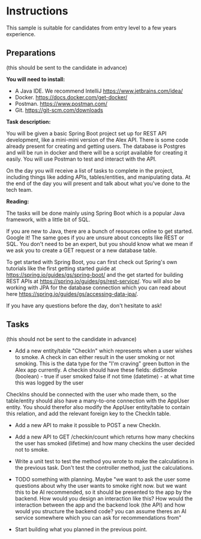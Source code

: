 # Instructions

This sample is suitable for candidates from entry level to a few years experience.

## Preparations

(this should be sent to the candidate in advance)

__You will need to install:__

- A Java IDE. We recommend IntelliJ https://www.jetbrains.com/idea/
- Docker. https://docs.docker.com/get-docker/
- Postman. https://www.postman.com/
- Git. https://git-scm.com/downloads

__Task description:__

You will be given a basic Spring Boot project set up for REST API development, like a mini-mini version of the Alex API. There is some code already present for creating and getting users. The database is Postgres and will be run in docker and there will be a script available for creating it easily. You will use Postman to test and interact with the API.

On the day you will receive a list of tasks to complete in the project, including things like adding APIs, tables/entities, and manipulating data. At the end of the day you will present and talk about what you've done to the tech team.

__Reading:__

The tasks will be done mainly using Spring Boot which is a popular Java framework, with a little bit of SQL.

If you are new to Java, there are a bunch of resources online to get started. Google it! The same goes if you are unsure about concepts like REST or SQL. You don't need to be an expert, but you should know what we mean if we ask you to create a GET request or a new database table.

To get started with Spring Boot, you can first check out Spring's own tutorials like the first getting started guide at https://spring.io/guides/gs/spring-boot/ and the get started for building REST APIs at https://spring.io/guides/gs/rest-service/. You will also be working with JPA for the database connection which you can read about here https://spring.io/guides/gs/accessing-data-jpa/.

If you have any questions before the day, don't hesitate to ask!


## Tasks

(this should not be sent to the candidate in advance)

- Add a new entity/table "CheckIn" which represents when a user wishes to smoke. A check in can either result in the user smoking or not smoking. This is the data type for the "I'm craving" green button in the Alex app currently. A checkin should have these fields:
didSmoke (boolean) - true if user smoked false if not
time (datetime) - at what time this was logged by the user

CheckIns should be connected with the user who made them, so the table/entity should also have a many-to-one connection with the AppUser entity. You should therefor also modify the AppUser entity/table to contain this relation, and add the relevant foreign key to the CheckIn table.

- Add a new API to make it possible to POST a new CheckIn.

- Add a new API to GET /checkin/count which returns how many checkins the user has smoked (lifetime) and how many checkins the user decided not to smoke.

- Write a unit test to test the method you wrote to make the calculations in the previous task. Don't test the controller method, just the calculations.

- TODO something with planning. Maybe "we want to ask the user some questions about why the user wants to smoke right now. but we want this to be AI recommended, so it should be presented to the app by the backend. How would you design an interaction like this? How would the interaction between the app and the backend look (the API) and how would you structure the backend code? you can assume theres an AI service somewhere which you can ask for recommendations from"

- Start building what you planned in the previous point.
